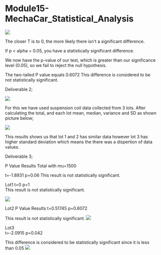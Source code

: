 # Module15-MechaCar_Statistical_Analysis

![](https://github.com/4renginy/Module15-MechaCar_Statistical_Analysis/blob/main/DEL1.2.PNG)

The closer T is to 0, the more likely there isn't a significant difference.

If p < alpha = 0.05, you have a statistically significant difference.

We now have the p-value of our test, which is greater than our significance level (0.05), so we fail to reject the null hypothesis.

  The two-tailed P value equals 0.6072
   This difference is considered to be not statistically significant.

   


   


Deliverable 2;

![](https://github.com/4renginy/Module15-MechaCar_Statistical_Analysis/blob/main/DEL2.1.PNG)

For this we have used suspension coil data collected from 3 lots. 
After calculating the total, and each lot mean, median, variance and SD as shown picture below;

![](https://github.com/4renginy/Module15-MechaCar_Statistical_Analysis/blob/main/DEL2.2.PNG)

This results shows us that lot 1 and 2 has similar data however lot 3 has higher standard deviation which means the there was a dispertion of data values.

Deliverable 3;

P Value Results
Total with mu=1500

t=-1.8931     p=0.06
   This result is not statistically significant.
 [](https://github.com/4renginy/Module15-MechaCar_Statistical_Analysis/blob/main/DEL3.1.PNG)

Lot1
t=0   p=1  
  This result is not statistically significant.
  
 ![](https://github.com/4renginy/Module15-MechaCar_Statistical_Analysis/blob/main/DEL3.2.PNG)
   
Lot2
P Value Results
t=0.51745  p=0.6072
   
This result is not statistically significant.
 ![](https://github.com/4renginy/Module15-MechaCar_Statistical_Analysis/blob/main/DEL3.3.PNG)

Lot3  
t=-2.0915    p=0.042
 
   This difference is considered to be statistically significant since it is less than 0.05
 ![](https://github.com/4renginy/Module15-MechaCar_Statistical_Analysis/blob/main/significanceLevel.PNG)
